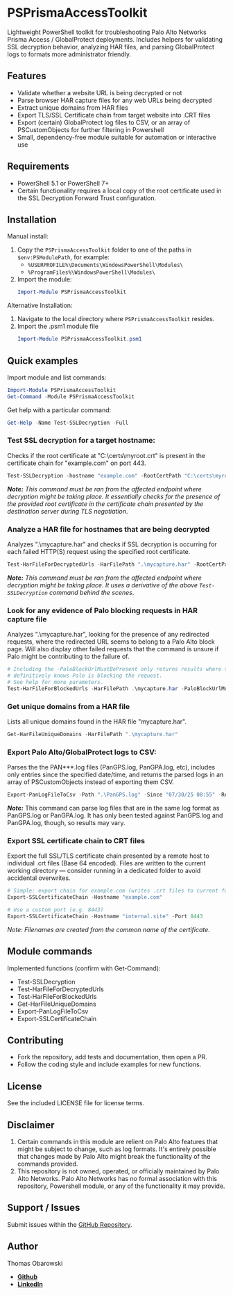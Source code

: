 # PSPrismaAccessToolkit

Lightweight PowerShell toolkit for troubleshooting Palo Alto Networks Prisma Access / GlobalProtect deployments. Includes helpers for validating SSL decryption behavior, analyzing HAR files, and parsing GlobalProtect logs to formats more administrator friendly.

## Features

- Validate whether a website URL is being decrypted or not
- Parse browser HAR capture files for any web URLs being decrypted
- Extract unique domains from HAR files
- Export TLS/SSL Certificate chain from target website into .CRT files
- Export (certain) GlobalProtect log files to CSV, or an array of PSCustomObjects for further filtering in Powershell
- Small, dependency-free module suitable for automation or interactive use

## Requirements

- PowerShell 5.1 or PowerShell 7+
- Certain functionality requires a local copy of the root certificate used in the SSL Decryption Forward Trust configuration.

## Installation

Manual install:
1. Copy the `PSPrismaAccessToolkit` folder to one of the paths in `$env:PSModulePath`, for example:
   - `%USERPROFILE%\Documents\WindowsPowerShell\Modules\`
   - `%ProgramFiles%\WindowsPowerShell\Modules\`
2. Import the module:
   ```powershell
   Import-Module PSPrismaAccessToolkit
   ```

Alternative Installation:
1. Navigate to the local directory where `PSPrismaAccessToolkit` resides.
2. Import the .psm1 module file
   ```powershell
   Import-Module PSPrismaAccessToolkit.psm1
   ```

## Quick examples

Import module and list commands:
```powershell
Import-Module PSPrismaAccessToolkit
Get-Command -Module PSPrismaAccessToolkit
```

Get help with a particular command:
```powershell
Get-Help -Name Test-SSLDecryption -Full
```

### Test SSL decryption for a target hostname:

Checks if the root certificate at "C:\certs\myroot.crt" is present in the certificate chain for "example.com" on port 443. 
```powershell
Test-SSLDecryption -hostname "example.com" -RootCertPath "C:\certs\myroot.crt"
```
___Note:___ _This command must be ran from the affected endpoint where decryption might be taking place. It essentially checks for the presence of the provided root certificate in the certificate chain presented by the destination server during TLS negotiation_.

### Analyze a HAR file for hostnames that are being decrypted

Analyzes ".\mycapture.har" and checks if SSL decryption is occurring for each failed HTTP(S) request using the specified root certificate.

```powershell
Test-HarFileForDecryptedUrls -HarFilePath ".\mycapture.har" -RootCertPath ".\root.crt"
```
___Note:___ _This command must be ran from the affected endpoint where decryption might be taking place. It uses a derivative of the above ```Test-SSLDecryption``` command behind the scenes_.

### Look for any evidence of Palo blocking requests in HAR capture file

Analyzes ".\mycapture.har", looking for the presence of any redirected requests,
where the redirected URL seems to belong to a Palo Alto block page. Will also
display other failed requests that the command is unsure if Palo might be
contributing to the failure of.

```powershell
# Including the -PaloBlockUrlMustBePresent only returns results where the command
# definitively knows Palo is blocking the request.
# See help for more parameters.
Test-HarFileForBlockedUrls -HarFilePath .\mycapture.har -PaloBlockUrlMustBePresent
```

### Get unique domains from a HAR file

Lists all unique domains found in the HAR file "mycapture.har".
```powershell
Get-HarFileUniqueDomains -HarFilePath ".\mycapture.har"
```

### Export Palo Alto/GlobalProtect logs to CSV:

Parses the the PAN***.log files (PanGPS.log, PanGPA.log, etc), includes only entries since the specified date/time, and returns the parsed logs in an array of PSCustomObjects instead of exporting them CSV.

```powershell
Export-PanLogFileToCsv -Path ".\PanGPS.log" -Since "07/30/25 08:55" -ReturnObject
```

___Note:___ This command can parse log files that are in the same log format as PanGPS.log or PanGPA.log. It has only been tested against PanGPS.log and PanGPA.log, though, so results may vary.

### Export SSL certificate chain to CRT files

Export the full SSL/TLS certificate chain presented by a remote host to individual .crt files (Base 64 encoded). Files are written to the current working directory — consider running in a dedicated folder to avoid accidental overwrites.

```powershell
# Simple: export chain for example.com (writes .crt files to current folder)
Export-SSLCertificateChain -Hostname "example.com"

# Use a custom port (e.g. 8443)
Export-SSLCertificateChain -Hostname "internal.site" -Port 8443
```
_Note: Filenames are created from the common name of the certificate._

## Module commands

Implemented functions (confirm with Get-Command):
- Test-SSLDecryption
- Test-HarFileForDecryptedUrls
- Test-HarFileForBlockedUrls
- Get-HarFileUniqueDomains
- Export-PanLogFileToCsv
- Export-SSLCertificateChain

## Contributing

- Fork the repository, add tests and documentation, then open a PR.
- Follow the coding style and include examples for new functions.

## License

See the included LICENSE file for license terms.

## Disclaimer
1. Certain commands in this module are relient on Palo Alto features that might be subject to change, such as log formats. It's entirely possible that changes made by Palo Alto might break the functionality of the commands provided.
2. This repository is not owned, operated, or officially maintained by Palo Alto Networks. Palo Alto Networks has no formal association with this repository, Powershell module, or any of the functionality it may provide. 

## Support / Issues

Submit issues within the [GitHub Repository](https://github.com/tjobarow/PSPrismaAccessToolkit/issues).

## Author
Thomas Obarowski
- **[Github](https://github.com/tjobarow)**
- **[LinkedIn](https://www.linkedin.com/in/tjobarow/)**
